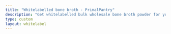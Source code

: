 ```yaml
---
title: "Whitelabelled bone broth - PrimalPantry"
description: "Get whitelabelled bulk wholesale bone broth powder for your business to resell"
type: custom
layout: whitelabel
---
```



